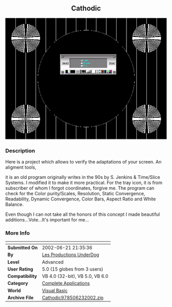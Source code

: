 ﻿<div align="center">

## Cathodic

<img src="PIC2002616141478196.gif">
</div>

### Description

Here is a project which allows to verify the adaptations of your screen. An aligment tools,

it is an old program originally writes in the 90s by S. Jenkins & Time/Slice Systems. I modified it to make it more practical. For the tray icon, it is from subscriber of whom I forgot coordinates, forgive me. The program can check for the Color purity/Scales, Resolution, Static Convergence, Readability, Dynamic Convergence, Color Bars, Aspect Ratio and White Balance.

Even though I can not take all the honors of this concept I made beautiful additions...Vote...It's important for me...
 
### More Info
 


<span>             |<span>
---                |---
**Submitted On**   |2002-06-21 21:35:36
**By**             |[Les Productions UnderDog](https://github.com/Planet-Source-Code/PSCIndex/blob/master/ByAuthor/les-productions-underdog.md)
**Level**          |Advanced
**User Rating**    |5.0 (15 globes from 3 users)
**Compatibility**  |VB 4\.0 \(32\-bit\), VB 5\.0, VB 6\.0
**Category**       |[Complete Applications](https://github.com/Planet-Source-Code/PSCIndex/blob/master/ByCategory/complete-applications__1-27.md)
**World**          |[Visual Basic](https://github.com/Planet-Source-Code/PSCIndex/blob/master/ByWorld/visual-basic.md)
**Archive File**   |[Cathodic978506232002\.zip](https://github.com/Planet-Source-Code/les-productions-underdog-cathodic__1-35920/archive/master.zip)








